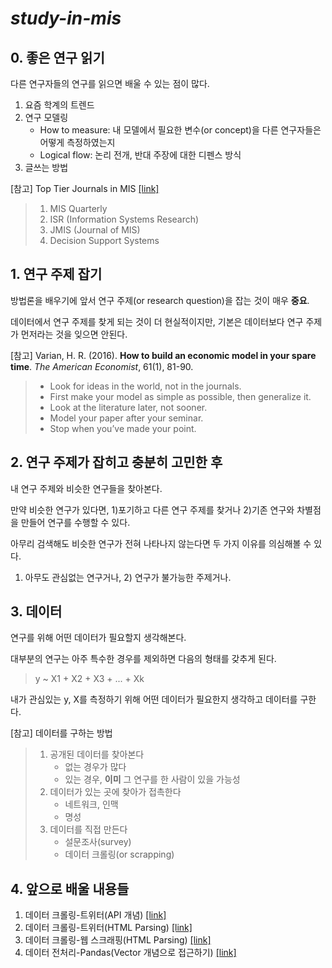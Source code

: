 # *study-in-mis*

## 0. 좋은 연구 읽기

다른 연구자들의 연구를 읽으면 배울 수 있는 점이 많다.

1. 요즘 학계의 트렌드
2. 연구 모델링
    - How to measure: 내 모델에서 필요한 변수(or concept)을 다른 연구자들은 어떻게 측정하였는지
    - Logical flow: 논리 전개, 반대 주장에 대한 디펜스 방식
3. 글쓰는 방법

[참고] Top Tier Journals in MIS [[link]](https://www.scimagojr.com/journalrank.php?category=1404)
> 1. MIS Quarterly
> 2. ISR (Information Systems Research)
> 3. JMIS (Journal of MIS)
> 4. Decision Support Systems

## 1. 연구 주제 잡기

방법론을 배우기에 앞서 연구 주제(or research question)을 잡는 것이 매우 **중요**.

데이터에서 연구 주제를 찾게 되는 것이 더 현실적이지만, 기본은 데이터보다 연구 주제가 먼저라는 것을 잊으면 안된다.

[참고] Varian, H. R. (2016). **How to build an economic model in your spare time**. *The American Economist*, 61(1), 81-90.
> - Look for ideas in the world, not in the journals.
> - First make your model as simple as possible, then generalize it.
> - Look at the literature later, not sooner.
> - Model your paper after your seminar.
> - Stop when you’ve made your point.

## 2. 연구 주제가 잡히고 충분히 고민한 후

내 연구 주제와 비슷한 연구들을 찾아본다.

만약 비슷한 연구가 있다면, 1)포기하고 다른 연구 주제를 찾거나 2)기존 연구와 차별점을 만들어 연구를 수행할 수 있다.

아무리 검색해도 비슷한 연구가 전혀 나타나지 않는다면 두 가지 이유를 의심해볼 수 있다.

1) 아무도 관심없는 연구거나, 2) 연구가 불가능한 주제거나.

## 3. 데이터

연구를 위해 어떤 데이터가 필요할지 생각해본다.

대부분의 연구는 아주 특수한 경우를 제외하면 다음의 형태를 갖추게 된다.

> y ~ X1 + X2 + X3 + ... + Xk

내가 관심있는 y, X를 측정하기 위해 어떤 데이터가 필요한지 생각하고 데이터를 구한다.

[참고] 데이터를 구하는 방법
> 1. 공개된 데이터를 찾아본다
>     - 없는 경우가 많다
>     - 있는 경우, **이미** 그 연구를 한 사람이 있을 가능성
> 2. 데이터가 있는 곳에 찾아가 접촉한다
>     - 네트워크, 인맥
>     - 명성
> 3. 데이터를 직접 만든다
>     - 설문조사(survey)
>     - 데이터 크롤링(or scrapping)

## 4. 앞으로 배울 내용들

1. 데이터 크롤링-트위터(API 개념) [[link]](https://github.com/jaehwan-dev/study-in-mis/blob/master/Twitter-API.md)
2. 데이터 크롤링-트위터(HTML Parsing) [[link]]()
3. 데이터 크롤링-웹 스크래핑(HTML Parsing) [[link]]()
4. 데이터 전처리-Pandas(Vector 개념으로 접근하기) [[link]]()
